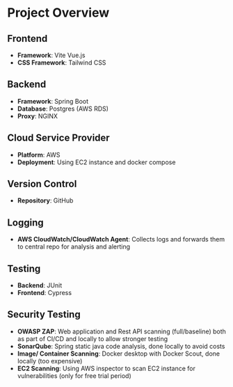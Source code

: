 # Project Overview

## Frontend
- **Framework**: Vite Vue.js
- **CSS Framework**: Tailwind CSS

## Backend
- **Framework**: Spring Boot
- **Database**: Postgres (AWS RDS)
- **Proxy**: NGINX

## Cloud Service Provider
- **Platform**: AWS
- **Deployment**: Using EC2 instance and docker compose

## Version Control
- **Repository**: GitHub

## Logging
- **AWS CloudWatch/CloudWatch Agent**: Collects logs and forwards them to central repo for analysis and alerting

## Testing
- **Backend**: JUnit
- **Frontend**: Cypress

## Security Testing
- **OWASP ZAP**: Web application and Rest API scanning (full/baseline) both as part of CI/CD and locally to allow stronger testing
- **SonarQube**: Spring static java code analysis, done locally to avoid costs
- **Image/ Container Scanning**: Docker desktop with Docker Scout, done locally (too expensive)
- **EC2 Scanning**: Using AWS inspector to scan EC2 instance for vulnerabilities (only for free trial period)